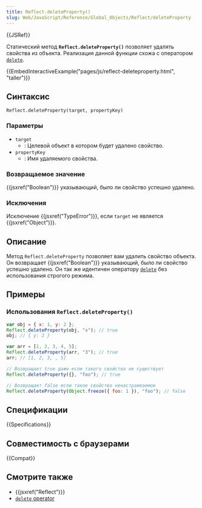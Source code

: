```yaml
---
title: Reflect.deleteProperty()
slug: Web/JavaScript/Reference/Global_Objects/Reflect/deleteProperty
---
```


{{JSRef}}

Статический метод **`Reflect.deleteProperty()`** позволяет удалять свойства из объекта. Реализация данной функции схожа с оператором [`delete`](/ru/docs/Web/JavaScript/Reference/Operators/delete).

{{EmbedInteractiveExample("pages/js/reflect-deleteproperty.html", "taller")}}

## Синтаксис

```
Reflect.deleteProperty(target, propertyKey)
```

### Параметры

- `target`
  - : Целевой объект в котором будет удалено свойство.
- `propertyKey`
  - : Имя удаляемого свойства.

### Возвращаемое значение

{{jsxref("Boolean")}} указывающий, было ли свойство успешно удалено.

### Исключения

Исключение {{jsxref("TypeError")}}, если `target` не является {{jsxref("Object")}}.

## Описание

Метод `Reflect.deleteProperty` позволяет вам удалить свойство объекта. Он возвращает {{jsxref("Boolean")}} указывающий, было ли свойство успешно удалено. Он так же идентичен оператору [`delete`](/ru/docs/Web/JavaScript/Reference/Operators/delete) без использования строгого режима.

## Примеры

### Использования `Reflect.deleteProperty()`

```js
var obj = { x: 1, y: 2 };
Reflect.deleteProperty(obj, "x"); // true
obj; // { y: 2 }

var arr = [1, 2, 3, 4, 5];
Reflect.deleteProperty(arr, "3"); // true
arr; // [1, 2, 3, , 5]

// Возвращает true даже если такого свойства не существует
Reflect.deleteProperty({}, "foo"); // true

// Возвращает false если такое свойство ненастраиваемое
Reflect.deleteProperty(Object.freeze({ foo: 1 }), "foo"); // false
```

## Спецификации

{{Specifications}}

## Совместимость с браузерами

{{Compat}}

## Смотрите также

- {{jsxref("Reflect")}}
- [`delete` operator](/ru/docs/Web/JavaScript/Reference/Operators/delete)
